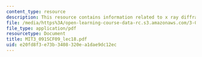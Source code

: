 ```yaml
---
content_type: resource
description: This resource contains information related to x ray diffraction techniques.
file: /media/https%3A/open-learning-course-data-rc.s3.amazonaws.com/3-091sc-introduction-to-solid-state-chemistry-fall-2010/e20fd8f3e73b3408320ea1dae9dc12ec_MIT3_091SCF09_lec18.pdf
file_type: application/pdf
resourcetype: Document
title: MIT3_091SCF09_lec18.pdf
uid: e20fd8f3-e73b-3408-320e-a1dae9dc12ec
---
```

